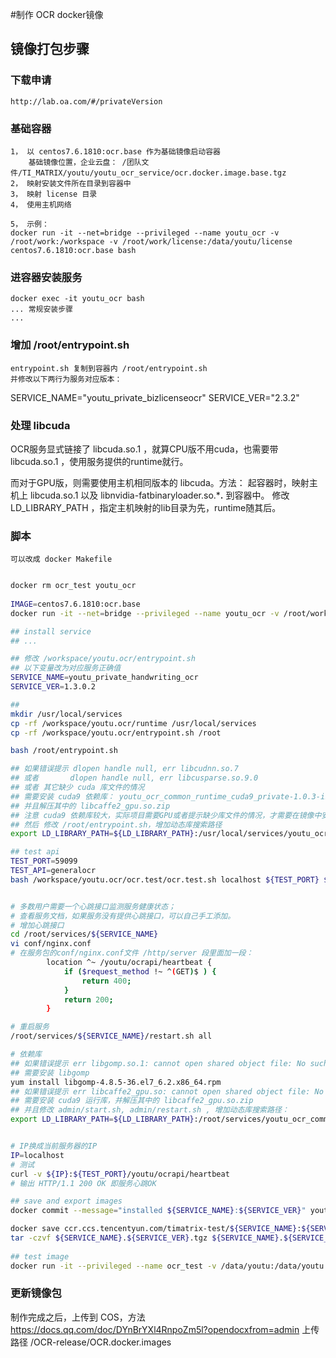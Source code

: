 #制作 OCR docker镜像

## 镜像打包步骤

### 下载申请
    http://lab.oa.com/#/privateVersion

### 基础容器
    1， 以 centos7.6.1810:ocr.base 作为基础镜像启动容器
        基础镜像位置，企业云盘： /团队文件/TI_MATRIX/youtu/youtu_ocr_service/ocr.docker.image.base.tgz
    2， 映射安装文件所在目录到容器中
    3， 映射 license 目录
    4， 使用主机网络

    5， 示例：
    docker run -it --net=bridge --privileged --name youtu_ocr -v /root/work:/workspace -v /root/work/license:/data/youtu/license centos7.6.1810:ocr.base bash

### 进容器安装服务
	docker exec -it youtu_ocr bash
	... 常规安装步骤
	... 

### 增加 /root/entrypoint.sh
    entrypoint.sh 复制到容器内 /root/entrypoint.sh
    并修改以下两行为服务对应版本：

SERVICE_NAME="youtu_private_bizlicenseocr"
SERVICE_VER="2.3.2"


### 处理 libcuda
OCR服务显式链接了 libcuda.so.1 ，就算CPU版不用cuda，也需要带 libcuda.so.1 ，使用服务提供的runtime就行。

而对于GPU版，则需要使用主机相同版本的 libcuda。方法：
    起容器时，映射主机上 libcuda.so.1 以及 libnvidia-fatbinaryloader.so.***.** 到容器中。
    修改LD_LIBRARY_PATH ，指定主机映射的lib目录为先，runtime随其后。

### 脚本
    可以改成 docker Makefile
``` bash

docker rm ocr_test youtu_ocr
    
IMAGE=centos7.6.1810:ocr.base
docker run -it --net=bridge --privileged --name youtu_ocr -v /root/workspace:/workspace -v /data/youtu:/data/youtu ${IMAGE} bash

## install service
## ...

## 修改 /workspace/youtu.ocr/entrypoint.sh
## 以下变量改为对应服务正确值
SERVICE_NAME=youtu_private_handwriting_ocr
SERVICE_VER=1.3.0.2

## 
mkdir /usr/local/services
cp -rf /workspace/youtu.ocr/runtime /usr/local/services
cp -rf /workspace/youtu.ocr/entrypoint.sh /root

bash /root/entrypoint.sh

## 如果错误提示 dlopen handle null, err libcudnn.so.7
## 或者       dlopen handle null, err libcusparse.so.9.0
## 或者 其它缺少 cuda 库文件的情况
## 需要安装 cuda9 依赖库： youtu_ocr_common_runtime_cuda9_private-1.0.3-install.tar.gz
## 并且解压其中的 libcaffe2_gpu.so.zip
## 注意 cuda9 依赖库较大，实际项目需要GPU或者提示缺少库文件的情况，才需要在镜像中安装 cuda9 依赖库
## 然后 修改 /root/entrypoint.sh，增加动态库搜索路径
export LD_LIBRARY_PATH=${LD_LIBRARY_PATH}:/usr/local/services/youtu_ocr_common_runtime_cuda9_private-1.0/shared:/usr/local/services/runtime

## test api
TEST_PORT=59099
TEST_API=generalocr
bash /workspace/youtu.ocr/ocr.test/ocr.test.sh localhost ${TEST_PORT} ${TEST_API} /workspace/youtu.ocr/ocr.test/


# 多数用户需要一个心跳接口监测服务健康状态；
# 查看服务文档，如果服务没有提供心跳接口，可以自己手工添加。
# 增加心跳接口
cd /root/services/${SERVICE_NAME}
vi conf/nginx.conf
# 在服务包的conf/nginx.conf文件 /http/server 段里面加一段：
        location ^~ /youtu/ocrapi/heartbeat {
            if ($request_method !~ ^(GET)$ ) {
                return 400;
            }
            return 200;
        }

# 重启服务
/root/services/${SERVICE_NAME}/restart.sh all

# 依赖库
## 如果错误提示 err libgomp.so.1: cannot open shared object file: No such file or directory
## 需要安装 libgomp
yum install libgomp-4.8.5-36.el7_6.2.x86_64.rpm
## 如果错误提示 err libcaffe2_gpu.so: cannot open shared object file: No such file or directory
## 需要安装 cuda9 运行库，并解压其中的 libcaffe2_gpu.so.zip
## 并且修改 admin/start.sh, admin/restart.sh , 增加动态库搜索路径：
export LD_LIBRARY_PATH=${LD_LIBRARY_PATH}:/root/services/youtu_ocr_common_runtime_cuda9_private/shared


# IP换成当前服务器的IP
IP=localhost
# 测试
curl -v ${IP}:${TEST_PORT}/youtu/ocrapi/heartbeat
# 输出 HTTP/1.1 200 OK 即服务心跳OK

## save and export images
docker commit --message="installed ${SERVICE_NAME}:${SERVICE_VER}" youtu_ocr ccr.ccs.tencentyun.com/timatrix-test/${SERVICE_NAME}:${SERVICE_VER}

docker save ccr.ccs.tencentyun.com/timatrix-test/${SERVICE_NAME}:${SERVICE_VER} > ${SERVICE_NAME}.${SERVICE_VER}.tar
tar -czvf ${SERVICE_NAME}.${SERVICE_VER}.tgz ${SERVICE_NAME}.${SERVICE_VER}.tar
    
## test image
docker run -it --privileged --name ocr_test -v /data/youtu:/data/youtu -v /data/log:/data/log ccr.ccs.tencentyun.com/timatrix-test/${SERVICE_NAME}:${SERVICE_VER} /root/entrypoint.sh
```

### 更新镜像包
制作完成之后，上传到 COS，方法
    https://docs.qq.com/doc/DYnBrYXl4RnpoZm5l?opendocxfrom=admin 
上传路径
    /OCR-release/OCR.docker.images
